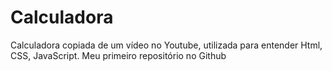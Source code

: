 # Calculadora
Calculadora copiada de um vídeo no Youtube, utilizada para entender Html, CSS, JavaScript. Meu primeiro repositório no Github
